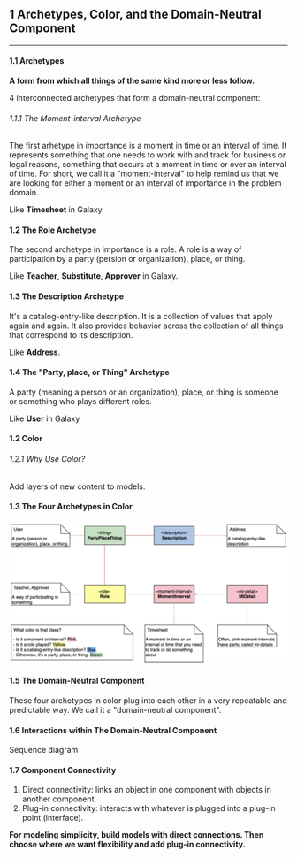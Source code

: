 ## 1 Archetypes, Color, and the Domain-Neutral Component
------
#### 1.1 Archetypes
**A form from which all things of the same kind more or less follow.**

4 interconnected archetypes that form a domain-neutral component:
###### 1.1.1 The Moment-interval Archetype
The first arhetype in importance is a moment in time or an interval of time. It represents something that one needs to work with and track for business or legal reasons, something that occurs at a moment in time or over an interval of time. For short, we call it a "moment-interval" to help remind us that we are looking for either a moment or an interval of importance in the problem domain.

Like **Timesheet** in Galaxy

#### 1.2 The Role Archetype
The second archetype in importance is a role. A role is a way of participation by a party (persion or organization), place, or thing.

Like **Teacher**, **Substitute**, **Approver** in Galaxy.

#### 1.3 The Description Archetype
It's a catalog-entry-like description. It is a collection of values that apply again and again. It also provides behavior across the collection of all things that correspond to its description.

Like **Address**.

#### 1.4 The "Party, place, or Thing" Archetype
A party (meaning a person or an organization), place, or thing is someone or something who plays different roles.

Like **User** in Galaxy

#### 1.2 Color
###### 1.2.1 Why Use Color?
Add layers of new content to models.

#### 1.3 The Four Archetypes in Color
![The four archetypes and their colors](../img/colorModeling/fourArchetypesAndTheirColors.png)

#### 1.5 The Domain-Neutral Component
These four archetypes in color plug into each other in a very repeatable and predictable way. We call it a "domain-neutral component".

#### 1.6 Interactions within The Domain-Neutral Component
Sequence diagram

#### 1.7 Component Connectivity
1. Direct connectivity: links an object in one component with objects in another component.
2. Plug-in connectivity: interacts with whatever is plugged into a plug-in point (interface).

**For modeling simplicity, build models with direct connections. Then choose where we want flexibility and add plug-in connectivity.**

